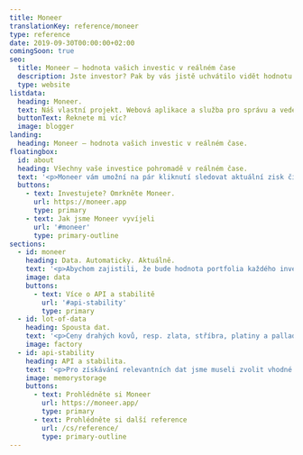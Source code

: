 ```yaml
---
title: Moneer
translationKey: reference/moneer
type: reference
date: 2019-09-30T00:00:00+02:00
comingSoon: true
seo:
  title: Moneer – hodnota vašich investic v reálném čase
  description: Jste investor? Pak by vás jistě uchvátilo vidět hodnotu vlastního portfolia v reálném čase, nyní. Snili jsme o tom také. A proto vyvíjíme Moneer.
  type: website
listdata:
  heading: Moneer.
  text: Náš vlastní projekt. Webová aplikace a služba pro správu a vedení investic menších i větších investorů. Podpora různých měn a investic jako fiat, kryptoměny, P2P, drahé kovy, nemovitosti a další.
  buttonText: Řeknete mi víc?
  image: blogger
landing:
  heading: Moneer – hodnota vašich investic v reálném čase.
floatingbox:
  id: about
  heading: Všechny vaše investice pohromadě v reálném čase.
  text: '<p>Moneer vám umožní na pár kliknutí sledovat aktuální zisk či ztrátu vašeho celého investičního portfolia. Sleduje ceny kurzů a automaticky přepočítává hodnotu vašeho portfolia. Můžete si navíc přepínat mezi kategoriemi, takže víte přesně, co vám nejvíce vynáší a co ne.</p>'
  buttons:
    - text: Investujete? Omrkněte Moneer.
      url: https://moneer.app
      type: primary
    - text: Jak jsme Moneer vyvíjeli
      url: '#moneer'
      type: primary-outline
sections:
  - id: moneer
    heading: Data. Automaticky. Aktuálně.
    text: '<p>Abychom zajistili, že bude hodnota portfolia každého investora zobrazena v reálném čase, musíme <strong>neustále analyzovat</strong> změny kurzů a aktuální hodnoty různých aktiv a ty si ukládat.</p><p>K tomuto jsme nasadili několik API, některá data pak čerpáme přímo z webů, které jsou na danou problematiku zaměřeny. Samozřejmě z několika různých zdrojů.</p><p><strong>Tato data následně uchováváme v Moneeru. U každé hodnoty máme také uloženo, kdy byla platná. Z těchto dat se potom dopočítají pohyby v hodnotě portfolií v čase.</strong></p>'
    image: data
    buttons:
      - text: Více o API a stabilitě
        url: '#api-stability'
        type: primary
  - id: lot-of-data
    heading: Spousta dat.
    text: '<p>Ceny drahých kovů, resp. zlata, stříbra, platiny a palladia, ukládáme každých 15 sekund. To vychází na 8 409 600 kovových záznamů v databázi každý rok. S tím pak musíme pracovat.</p><p>Pro práci s touto spoustou dat nám skvěle slouží MongoDB se svými <a href="https://docs.mongodb.com/manual/aggregation/">agregačními funkcemi</a>. Ty nám umožní potřebná data vydolovat rychle a pak je rychle zobrazit uživateli.</p><p><strong>Od začátku jsme kladli důraz na řádnou přípravu vhodného modelu dat a efektivní algoritmus pro jejich získávání. Díky tomu aplikace požadavky odbavuje velice rychle.</strong></p>'
    image: factory
  - id: api-stability
    heading: API a stabilita.
    text: '<p>Pro získávání relevantních dat jsme museli zvolit vhodné API služby nebo jiné zdroje. Do Moneeru implementujeme přes <strong>10 různých API</strong> a postupně budeme přidávat další.</p><p>V případě výpadku některé z API se uživateli zobrazí upozornění a hodnota jeho investic v daném segmentu bude zobrazena pro poslední platné uložené hodnoty. Později se Moneer pokusí chybějící data <strong>zpětně získat</strong>.</p><p><strong>Uživatel tak stále uvidí hodnotu svých investic co nejblíže současné situaci. Je navíc informován, že jde o několik momentů starší data. O nápravu se nemusí starat.</strong></p>'
    image: memorystorage
    buttons: 
      - text: Prohlédněte si Moneer
        url: https://moneer.app/
        type: primary
      - text: Prohlédněte si další reference
        url: /cs/reference/
        type: primary-outline
---
```


